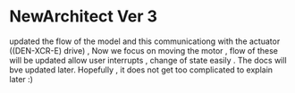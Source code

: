 # NewArchitect Ver 3
updated the flow of the model and this communicationg with the actuator ((DEN-XCR-E) drive) , 
Now we focus on moving the motor , flow of these will be updated allow user interrupts , change of state easily . 
The docs will bve updated later.
 Hopefully , it does not get too complicated to explain later :)
